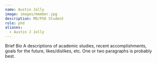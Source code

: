 ```yaml
---
name: Austin Jolly
image: images/member.jpg
description: MD/PhD Student
role: phd
aliases:
  - Austin J Jolly
---
```

Brief Bio
A descriptions of academic studies, recent accomplishments, goals for the future, likes/dislikes, etc.
One or two paragraphs is probably best.
